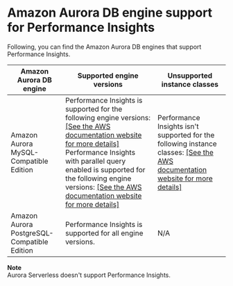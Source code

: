# Amazon Aurora DB engine support for Performance Insights<a name="USER_PerfInsights.Overview.Engines"></a>

Following, you can find the Amazon Aurora DB engines that support Performance Insights\.


|  Amazon Aurora DB engine  | Supported engine versions | Unsupported instance classes | 
| --- | --- | --- | 
|  Amazon Aurora MySQL\-Compatible Edition  |  Performance Insights is supported for the following engine versions: [\[See the AWS documentation website for more details\]](http://docs.aws.amazon.com/AmazonRDS/latest/AuroraUserGuide/USER_PerfInsights.Overview.Engines.html) Performance Insights with parallel query enabled is supported for the following engine versions: [\[See the AWS documentation website for more details\]](http://docs.aws.amazon.com/AmazonRDS/latest/AuroraUserGuide/USER_PerfInsights.Overview.Engines.html)  |  Performance Insights isn't supported for the following instance classes: [\[See the AWS documentation website for more details\]](http://docs.aws.amazon.com/AmazonRDS/latest/AuroraUserGuide/USER_PerfInsights.Overview.Engines.html)  | 
|  Amazon Aurora PostgreSQL\-Compatible Edition  |  Performance Insights is supported for all engine versions\.  |  N/A  | 

**Note**  
Aurora Serverless doesn't support Performance Insights\.